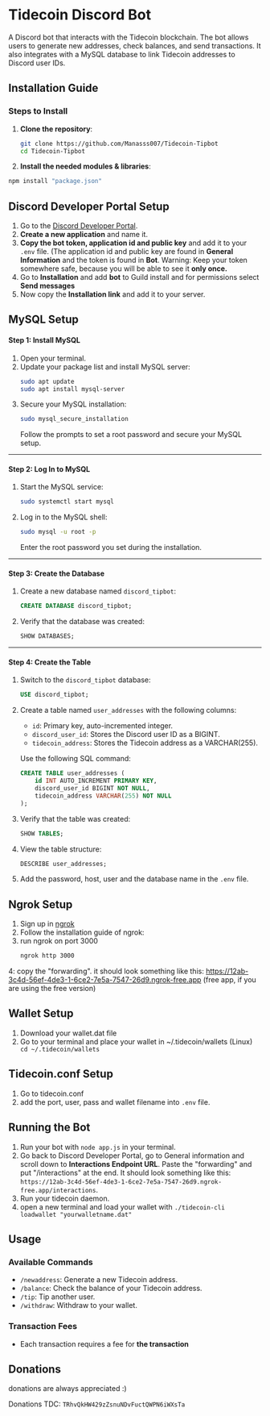 
# Tidecoin Discord Bot

A Discord bot that interacts with the Tidecoin blockchain. The bot allows users to generate new addresses, check balances, and send transactions. It also integrates with a MySQL database to link Tidecoin addresses to Discord user IDs.

## Installation Guide


### Steps to Install

1. **Clone the repository**:
    ```bash
    git clone https://github.com/Manasss007/Tidecoin-Tipbot
    cd Tidecoin-Tipbot
    ```

2. **Install the needed modules & libraries**:
```bash
npm install "package.json"
```

## Discord Developer Portal Setup

1. Go to the [Discord Developer Portal](https://discord.com/developers/applications).
2. **Create a new application** and name it.
3. **Copy the bot token, application id and public key** and add it to your `.env` file. (The application id and public key are found in **General Information** and the token is found in **Bot**. Warning: Keep your token somewhere safe, because you will be able to see it **only once.**
4. Go to **Installation** and add **bot** to Guild install and for permissions select **Send messages**
5. Now copy the **Installation link** and add it to your server.

## MySQL Setup 

#### Step 1: Install MySQL
1. Open your terminal.
2. Update your package list and install MySQL server:
   ```bash
   sudo apt update
   sudo apt install mysql-server
   ```
3. Secure your MySQL installation:
   ```bash
   sudo mysql_secure_installation
   ```
   Follow the prompts to set a root password and secure your MySQL setup.

---

#### Step 2: Log In to MySQL
1. Start the MySQL service:
   ```bash
   sudo systemctl start mysql
   ```
2. Log in to the MySQL shell:
   ```bash
   sudo mysql -u root -p
   ```
   Enter the root password you set during the installation.

---

#### Step 3: Create the Database
1. Create a new database named `discord_tipbot`:
   ```sql
   CREATE DATABASE discord_tipbot;
   ```
2. Verify that the database was created:
   ```sql
   SHOW DATABASES;
   ```

---

#### Step 4: Create the Table
1. Switch to the `discord_tipbot` database:
   ```sql
   USE discord_tipbot;
   ```
2. Create a table named `user_addresses` with the following columns:
   - `id`: Primary key, auto-incremented integer.
   - `discord_user_id`: Stores the Discord user ID as a BIGINT.
   - `tidecoin_address`: Stores the Tidecoin address as a VARCHAR(255).

   Use the following SQL command:
   ```sql
   CREATE TABLE user_addresses (
       id INT AUTO_INCREMENT PRIMARY KEY,
       discord_user_id BIGINT NOT NULL,
       tidecoin_address VARCHAR(255) NOT NULL
   );
   ```
3. Verify that the table was created:
   ```sql
   SHOW TABLES;
   ```
4. View the table structure:
   ```sql
   DESCRIBE user_addresses;

5. Add the password, host, user and the database name in the `.env` file.
   

## Ngrok Setup

1. Sign up in [ngrok](https://ngrok.com/) 
2. Follow the installation guide of ngrok:
3. run ngrok on port 3000
    ```bash
    ngrok http 3000
    ```
4: copy the "forwarding". it should look something like this: https://12ab-3c4d-56ef-4de3-1-6ce2-7e5a-7547-26d9.ngrok-free.app (free app, if you are using the free version)


## Wallet Setup
1. Download your wallet.dat file
2. Go to your terminal and place your wallet in ~/.tidecoin/wallets (Linux) `` cd ~/.tidecoin/wallets``

## Tidecoin.conf Setup
1. Go to tidecoin.conf
2. add the port, user, pass and wallet filename into `.env` file.



## Running the Bot

1. Run your bot with `node app.js` in your terminal.
2. Go back to Discord Developer Portal, go to General information and scroll down to **Interactions Endpoint URL**. Paste the "forwarding" and put "/interactions" at the end. It should look something like this: ``https://12ab-3c4d-56ef-4de3-1-6ce2-7e5a-7547-26d9.ngrok-free.app/interactions``.
3. Run your tidecoin daemon.
4. open a new terminal and load your wallet with ``./tidecoin-cli loadwallet "yourwalletname.dat" ``

## Usage

### Available Commands

- `/newaddress`: Generate a new Tidecoin address.
- `/balance`: Check the balance of your Tidecoin address.
- `/tip`: Tip another user.
- `/withdraw`: Withdraw to your wallet.

### Transaction Fees

- Each transaction requires a fee for **the transaction**

## Donations
donations are always appreciated :)

Donations TDC: `TRhvQkHW429zZsnuNDvFuctQWPN6iWXsTa`



